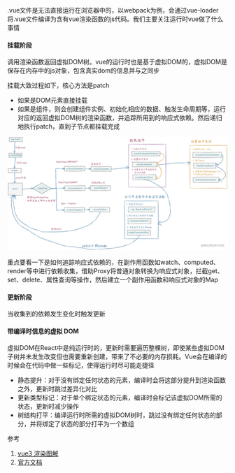 .vue文件是无法直接运行在浏览器中的，以webpack为例，会通过vue-loader将.vue文件编译为含有vue渲染函数的js代码。我们主要关注运行时vue做了什么事情

#### 挂载阶段

调用渲染函数返回虚拟DOM树。vue的运行时也是基于虚拟DOM的，虚拟DOM是保存在内存中的js对象，包含真实dom的信息并与之同步

挂载大致过程如下，核心方法是patch

- 如果是DOM元素直接挂载
- 如果是组件，则会创建组件实例、初始化相应的数据、触发生命周期等，运行对应的返回虚拟DOM树的渲染函数，并追踪所用到的响应式依赖。然后递归地执行patch，直到子节点都挂载完成

![](../assets/vue-mount.webp)

重点要看一下是如何追踪响应式依赖的，在副作用函数如watch、computed、render等中进行依赖收集，借助Proxy将普通对象转换为响应式对象，拦截get、set、delete、属性查询等操作，然后建立一个副作用函数和响应式对象的Map

#### 更新阶段

当收集到的依赖发生变化时触发更新

#### 带编译时信息的虚拟 DOM

虚拟DOM在React中是纯运行时的，更新时需要遍历整棵树，即使某些虚拟DOM子树并未发生改变但也需要重新创建，带来了不必要的内存损耗。Vue会在编译的时候会在代码中做一些标记，使得运行时尽可能走捷径

- 静态提升：对于没有绑定任何状态的元素，编译时会将这部分提升到渲染函数之外，更新时跳过差异化对比
- 更新类型标记：对于单个绑定状态的元素，编译时会标记该虚拟DOM所需的状态，更新时减少操作
- 树结构打平：编译运行时所需的虚拟DOM树时，跳过没有绑定任何状态的部分，并将绑定了状态的部分打平为一个数组

参考
1. [vue3 渲染图解](https://juejin.cn/post/7217693476494262329?searchId=202404121728584520F32FEA03D60A9525)
2. [官方文档](https://cn.vuejs.org/guide/extras/rendering-mechanism.html)